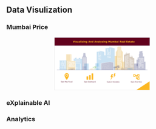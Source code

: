 ## Data Visulization


### Mumbai Price

<img src="assets/MumbaiHomepage.PNG" width="50%" height="20%" style="display: block; margin: auto;" />



### eXplainable AI


### Analytics 